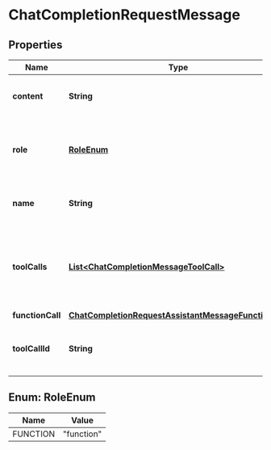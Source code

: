 

# ChatCompletionRequestMessage


## Properties

| Name | Type | Description | Notes |
|------------ | ------------- | ------------- | -------------|
|**content** | **String** | The contents of the function message. |  |
|**role** | [**RoleEnum**](#RoleEnum) | The role of the messages author, in this case &#x60;function&#x60;. |  |
|**name** | **String** | The name of the function to call. |  |
|**toolCalls** | [**List&lt;ChatCompletionMessageToolCall&gt;**](ChatCompletionMessageToolCall.md) | The tool calls generated by the model, such as function calls. |  [optional] |
|**functionCall** | [**ChatCompletionRequestAssistantMessageFunctionCall**](ChatCompletionRequestAssistantMessageFunctionCall.md) |  |  [optional] |
|**toolCallId** | **String** | Tool call that this message is responding to. |  |



## Enum: RoleEnum

| Name | Value |
|---- | -----|
| FUNCTION | &quot;function&quot; |



